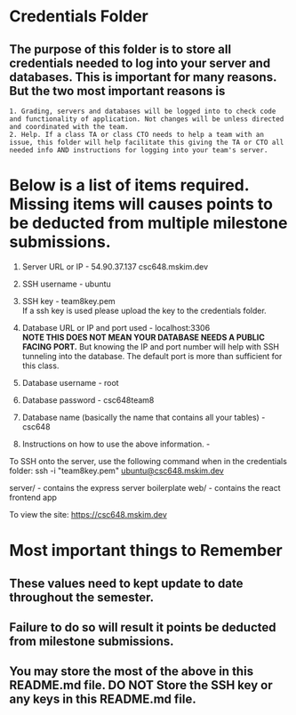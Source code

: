 # Credentials Folder

## The purpose of this folder is to store all credentials needed to log into your server and databases. This is important for many reasons. But the two most important reasons is
    1. Grading, servers and databases will be logged into to check code and functionality of application. Not changes will be unless directed and coordinated with the team.
    2. Help. If a class TA or class CTO needs to help a team with an issue, this folder will help facilitate this giving the TA or CTO all needed info AND instructions for logging into your team's server. 


# Below is a list of items required. Missing items will causes points to be deducted from multiple milestone submissions.

1. Server URL or IP - 
54.90.37.137 
csc648.mskim.dev

2. SSH username - 
ubuntu

3. SSH key - team8key.pem
    <br> If a ssh key is used please upload the key to the credentials folder.
    
4. Database URL or IP and port used - 
localhost:3306
    <br><strong> NOTE THIS DOES NOT MEAN YOUR DATABASE NEEDS A PUBLIC FACING PORT.</strong> But knowing the IP and port number will help with SSH tunneling into the database. The default port is more than sufficient for this class.

5. Database username - 
root

7. Database password - 
csc648team8

9. Database name (basically the name that contains all your tables) - 
csc648

8. Instructions on how to use the above information. - 

To SSH onto the server, use the following command when in the credentials folder:
ssh -i "team8key.pem" ubuntu@csc648.mskim.dev

server/ - contains the express server boilerplate
web/ - contains the react frontend app

To view the site:
https://csc648.mskim.dev


# Most important things to Remember
## These values need to kept update to date throughout the semester. <br>
## <strong>Failure to do so will result it points be deducted from milestone submissions.</strong><br>
## You may store the most of the above in this README.md file. DO NOT Store the SSH key or any keys in this README.md file.
